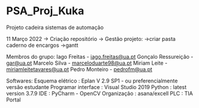 # PSA_Proj_Kuka
Projeto cadeira sistemas de automação

11 Março 2022
-> Criação repositório
-> Gestão projeto: 
                  ->criar pasta caderno de encargos
                  ->gantt

Membros do grupo:
Iago Freitas - iago.freitas@ua.pt
Gonçalo Ressureição - gar@ua.pt
Marcelo Silva - marceloduarte98@ua.pt
Miriam Leite - miriamleitetavares@ua.pt
Pedro Monteiro - pedrofm@ua.pt

Softwares:
Esquema elétrico : Eplan V 2.9 SP1 - ou preferencialmente versão estudante
Programar interface : Visual Studio 2019
                      Python : latest version 3.7.9
IDE : PyCharm - OpenCV
Organização : asana/excell
PLC : TIA Portal
